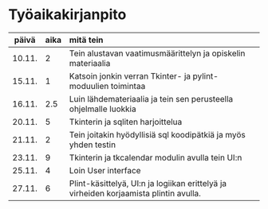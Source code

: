 # Työaikakirjanpito 

| päivä  | aika | mitä tein |
| :----: |:-----|:------|
| 10.11. | 2    | Tein alustavan vaatimusmäärittelyn ja opiskelin materiaalia
| 15.11. | 1    | Katsoin jonkin verran Tkinter- ja pylint-moduulien toimintaa
| 16.11. | 2.5  | Luin lähdemateriaalia ja tein sen perusteella ohjelmalle luokkia
| 20.11. | 5    | Tkinterin ja sqliten harjoittelua
| 21.11. | 2    | Tein joitakin hyödyllisiä sql koodipätkiä ja myös yhden testin
| 23.11. | 9    | Tkinterin ja tkcalendar modulin avulla tein UI:n
| 25.11. | 4    | Loin User interface
| 27.11. | 6    | Plint-käsittelyä, UI:n ja logiikan erittelyä ja virheiden korjaamista plintin avulla.